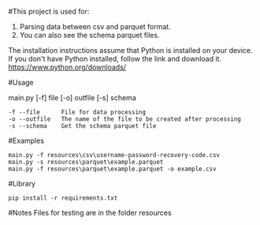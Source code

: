 #This project is used for:
1. Parsing data between csv and parquet format.
1. You can also see the schema parquet files.


The installation instructions assume that Python is installed on your device.
If you don't have Python installed, follow the link and download it.
https://www.python.org/downloads/

#Usage

main.py [-f] file [-o] outfile [-s] schema  

    -f --file      File for data processing
    -o --outfile   The name of the file to be created after processing
    -s --schema    Get the schema parquet file

#Examples

    main.py -f resources\csv\username-password-recovery-code.csv
    main.py -s resources\parquet\example.parquet 
    main.py -f resources\parquet\example.parquet -o example.csv 
    
#Library

    pip install -r requirements.txt

#Notes
Files for testing are in the folder resources
